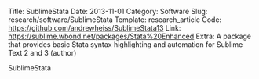 Title: SublimeStata
Date: 2013-11-01
Category: Software
Slug: research/software/SublimeStata
Template: research_article
Code: https://github.com/andrewheiss/SublimeStata13
Link: https://sublime.wbond.net/packages/Stata%20Enhanced
Extra: A package that provides basic Stata syntax highlighting and automation for Sublime Text 2 and 3 (author)

SublimeStata
